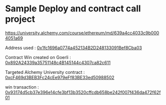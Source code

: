 # Sample Deploy and contract call project

https://university.alchemy.com/course/ethereum/md/639a4cc4033c9b0004051a69

Address used : [0x1fc1696a0774a452134B2D248133091Bef8Cba03](https://goerli.etherscan.io/address/0x1fc1696a0774a452134b2d248133091bef8cba03)

Contract Win created on Goerli : [0x892A24339a35751148c4B145144c4307ca82c611](https://goerli.etherscan.io/address/0x892A24339a35751148c4B145144c4307ca82c611)

Targeted Alchemy University contract : [0xcF469d3BEB3Fc24cEe979eFf83BE33ed50988502](https://goerli.etherscan.io/address/0xcF469d3BEB3Fc24cEe979eFf83BE33ed50988502)

win transaction : [0x93174d5cb37e396e14cfe3bf13b3520cffcdb658be242f007f436da472f62f01](https://goerli.etherscan.io/tx/0x93174d5cb37e396e14cfe3bf13b3520cffcdb658be242f007f436da472f62f01)

